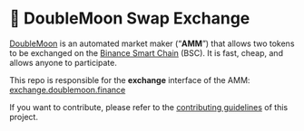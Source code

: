 # 🥞 DoubleMoon Swap Exchange

[DoubleMoon](https://pancakeswap.finance/) is an automated market maker (“**AMM**”) that allows two tokens to be exchanged on the [Binance Smart Chain](https://www.binance.org/en/smartChain) (BSC). It is fast, cheap, and allows anyone to participate.

This repo is responsible for the **exchange** interface of the AMM: [exchange.doublemoon.finance](https://exchange.doublemoon.finance/)

If you want to contribute, please refer to the [contributing guidelines](./CONTRIBUTING.md) of this project.
